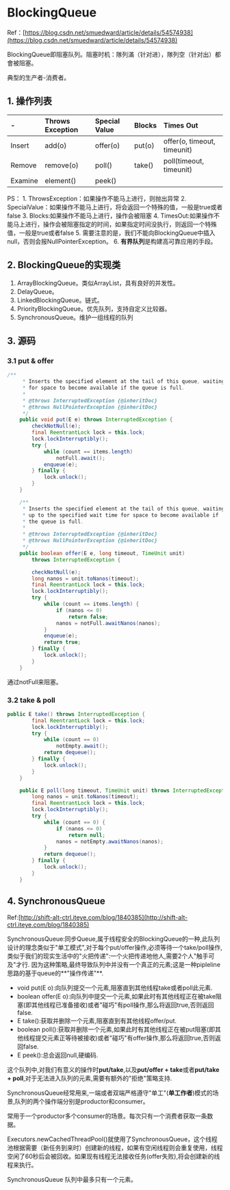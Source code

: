 # BlockingQueue

Ref：[https://blog.csdn.net/smuedward/article/details/54574938](https://blog.csdn.net/smuedward/article/details/54574938)

BlockingQueue即阻塞队列。阻塞时机：隊列滿（针对进），隊列空（针对出）都會被阻塞。

典型的生产者-消费者。

## 1. 操作列表

| - | Throws Exception | Special Value | Blocks | Times Out |
| :--- | :--- | :--- | :--- | :--- |
| Insert | add\(o\) | offer\(o\) | put\(o\) | offer\(o, timeout, timeunit\) |
| Remove | remove\(o\) | poll\(\) | take\(\) | poll\(timeout, timeunit\) |
| Examine | element\(\) | peek\(\) |  |  |

PS： 1. ThrowsException：如果操作不能马上进行，则抛出异常 2. SpecialValue：如果操作不能马上进行，将会返回一个特殊的值，一般是true或者false 3. Blocks:如果操作不能马上进行，操作会被阻塞 4. TimesOut:如果操作不能马上进行，操作会被阻塞指定的时间，如果指定时间没执行，则返回一个特殊值，一般是true或者false 5. 需要注意的是，我们不能向BlockingQueue中插入null，否则会报NullPointerException。 6. **有界队列**是构建高可靠应用的手段。

## 2. BlockingQueue的实现类

1. ArrayBlockingQueue。类似ArrayList，具有良好的并发性。
2. DelayQueue。
3. LinkedBlockingQueue。链式。
4. PriorityBlockingQueue。优先队列，支持自定义比较器。
5. SynchronousQueue。维护一组线程的队列

## 3. 源码

### 3.1 put & offer

```java
/**
     * Inserts the specified element at the tail of this queue, waiting
     * for space to become available if the queue is full.
     *
     * @throws InterruptedException {@inheritDoc}
     * @throws NullPointerException {@inheritDoc}
     */
    public void put(E e) throws InterruptedException {
        checkNotNull(e);
        final ReentrantLock lock = this.lock;
        lock.lockInterruptibly();
        try {
            while (count == items.length)
                notFull.await();
            enqueue(e);
        } finally {
            lock.unlock();
        }
    }

    /**
     * Inserts the specified element at the tail of this queue, waiting
     * up to the specified wait time for space to become available if
     * the queue is full.
     *
     * @throws InterruptedException {@inheritDoc}
     * @throws NullPointerException {@inheritDoc}
     */
    public boolean offer(E e, long timeout, TimeUnit unit)
        throws InterruptedException {

        checkNotNull(e);
        long nanos = unit.toNanos(timeout);
        final ReentrantLock lock = this.lock;
        lock.lockInterruptibly();
        try {
            while (count == items.length) {
                if (nanos <= 0)
                    return false;
                nanos = notFull.awaitNanos(nanos);
            }
            enqueue(e);
            return true;
        } finally {
            lock.unlock();
        }
    }
```

通过notFull来阻塞。

### 3.2 take & poll

```java
public E take() throws InterruptedException {
        final ReentrantLock lock = this.lock;
        lock.lockInterruptibly();
        try {
            while (count == 0)
                notEmpty.await();
            return dequeue();
        } finally {
            lock.unlock();
        }
    }

    public E poll(long timeout, TimeUnit unit) throws InterruptedException {
        long nanos = unit.toNanos(timeout);
        final ReentrantLock lock = this.lock;
        lock.lockInterruptibly();
        try {
            while (count == 0) {
                if (nanos <= 0)
                    return null;
                nanos = notEmpty.awaitNanos(nanos);
            }
            return dequeue();
        } finally {
            lock.unlock();
        }
    }
```

## 4. SynchronousQueue

Ref:[http://shift-alt-ctrl.iteye.com/blog/1840385](http://shift-alt-ctrl.iteye.com/blog/1840385)

SynchronousQueue:同步Queue,属于线程安全的BlockingQueue的一种,此队列设计的理念类似于"单工模式",对于每个put/offer操作,必须等待一个take/poll操作,类似于我们的现实生活中的"火把传递":一个火把传递地他人,需要2个人"触手可及"才行. 因为这种策略,最终导致队列中并没有一个真正的元素;这是一种pipleline思路的基于queue的**"操作传递"**.

* void put\(E o\):向队列提交一个元素,阻塞直到其他线程take或者poll此元素.
* boolean offer\(E o\):向队列中提交一个元素,如果此时有其他线程正在被take阻塞\(即其他线程已准备接收\)或者"碰巧"有poll操作,那么将返回true,否则返回false.
* E take\(\):获取并删除一个元素,阻塞直到有其他线程offer/put.
* boolean poll\(\):获取并删除一个元素,如果此时有其他线程正在被put阻塞\(即其他线程提交元素正等待被接收\)或者"碰巧"有offer操作,那么将返回true,否则返回false.
* E peek\(\):总会返回null,硬编码.

这个队列中,对我们有意义的操作时**put/take**,以及**put/offer + take**或者**put/take + poll**,对于无法进入队列的元素,需要有额外的"拒绝"策略支持.

SynchronousQueue经常用来,一端或者双端严格遵守"单工"\(**单工作者**\)模式的场景,队列的两个操作端分别是productor和consumer。

常用于一个productor多个consumer的场景。每次只有一个消费者获取一条数据。

Executors.newCachedThreadPool\(\)就使用了SynchronousQueue，这个线程池根据需要（新任务到来时）创建新的线程，如果有空闲线程则会重复使用，线程空闲了60秒后会被回收。如果现有线程无法接收任务\(offer失败\),将会创建新的线程来执行。

SynchronousQueue 队列中最多只有一个元素。

